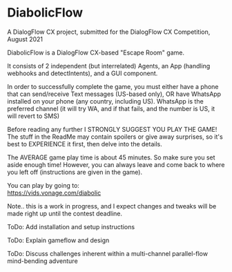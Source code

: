 # DiabolicFlow
A DialogFlow CX project, submitted for the DialogFlow CX Competition, August 2021

DiabolicFlow is a DialogFlow CX-based "Escape Room" game.

It consists of 2 independent (but interrelated) Agents, an App (handling webhooks and detectIntents), and a GUI component.

In order to successfully complete the game, you must either have a phone that can send/receive Text messages (US-based only), OR have WhatsApp installed on your phone (any country, including US).  WhatsApp is the preferred channel (it will try WA, and if that fails, and the number is US, it will revert to SMS)

Before reading any further I STRONGLY SUGGEST YOU PLAY THE GAME!  The stuff in the ReadMe may contain spoilers or give away surprises, so it's best to EXPERIENCE it first, then delve into the details.

The AVERAGE game play time is about 45 minutes.  So make sure you set aside enough time!  However, you can always leave and come back to where you left off (instructions are given in the game).

You can play by going to:  
https://vids.vonage.com/diabolic

Note.. this is a work in progress, and I expect changes and tweaks will be made right up until the contest deadline.

ToDo: Add installation and setup instructions

ToDo: Explain gameflow and design

ToDo: Discuss challenges inherent within a multi-channel parallel-flow mind-bending adventure
